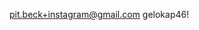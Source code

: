 <span style="color:#000ff;">pit.beck+instagram@gmail.com</span>
<span style="color:#000ff;">gelokap46!</span>